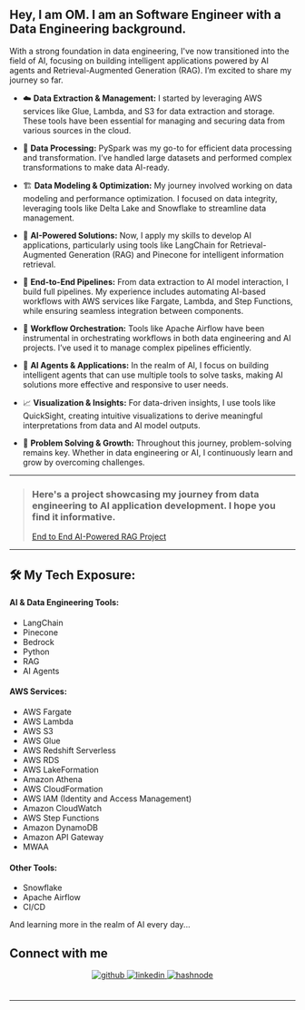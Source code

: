## Hey, I am OM. I am an Software Engineer with a Data Engineering background.

With a strong foundation in data engineering, I've now transitioned into the field of AI, focusing on building intelligent applications powered by AI agents and Retrieval-Augmented Generation (RAG). I’m excited to share my journey so far.

- ☁️ **Data Extraction & Management:** I started by leveraging AWS services like Glue, Lambda, and S3 for data extraction and storage. These tools have been essential for managing and securing data from various sources in the cloud.

- 🐍 **Data Processing:** PySpark was my go-to for efficient data processing and transformation. I’ve handled large datasets and performed complex transformations to make data AI-ready.

- 🏗️ **Data Modeling & Optimization:** My journey involved working on data modeling and performance optimization. I focused on data integrity, leveraging tools like Delta Lake and Snowflake to streamline data management.

- 🤖 **AI-Powered Solutions:** Now, I apply my skills to develop AI applications, particularly using tools like LangChain for Retrieval-Augmented Generation (RAG) and Pinecone for intelligent information retrieval.

- 🔄 **End-to-End Pipelines:** From data extraction to AI model interaction, I build full pipelines. My experience includes automating AI-based workflows with AWS services like Fargate, Lambda, and Step Functions, while ensuring seamless integration between components.

- 🎩 **Workflow Orchestration:** Tools like Apache Airflow have been instrumental in orchestrating workflows in both data engineering and AI projects. I’ve used it to manage complex pipelines efficiently.

- 🚀 **AI Agents & Applications:** In the realm of AI, I focus on building intelligent agents that can use multiple tools to solve tasks, making AI solutions more effective and responsive to user needs.

- 📈 **Visualization & Insights:** For data-driven insights, I use tools like QuickSight, creating intuitive visualizations to derive meaningful interpretations from data and AI model outputs.

- 🧩 **Problem Solving & Growth:** Throughout this journey, problem-solving remains key. Whether in data engineering or AI, I continuously learn and grow by overcoming challenges.

---

> ### Here's a project showcasing my journey from data engineering to AI application development. I hope you find it informative.
> [End to End AI-Powered RAG Project](https://github.com/omkale-dev/ai-powered-rag-project)

---

## 🛠️ My Tech Exposure:

#### AI & Data Engineering Tools:
- LangChain
- Pinecone
- Bedrock
- Python
- RAG
- AI Agents

#### AWS Services:
- AWS Fargate
- AWS Lambda
- AWS S3
- AWS Glue
- AWS Redshift Serverless
- AWS RDS
- AWS LakeFormation
- Amazon Athena
- AWS CloudFormation
- AWS IAM (Identity and Access Management)
- Amazon CloudWatch
- AWS Step Functions
- Amazon DynamoDB
- Amazon API Gateway
- MWAA

#### Other Tools:
- Snowflake
- Apache Airflow
- CI/CD

And learning more in the realm of AI every day...
<br/>  

## Connect with me  
<div align="center">
<a href="https://github.com/omkale-dev" target="_blank">
<img src=https://img.shields.io/badge/github-%2324292e.svg?&style=for-the-badge&logo=github&logoColor=white alt=github style="margin-bottom: 5px;" />
</a>
<a href="https://linkedin.com/in/omkale-dev" target="_blank">
<img src=https://img.shields.io/badge/linkedin-%231E77B5.svg?&style=for-the-badge&logo=linkedin&logoColor=white alt=linkedin style="margin-bottom: 5px;" />
</a>
<a href="https://hashnode.com/@omkale" target="_blank">
<img src=https://img.shields.io/badge/hashnode-%232962FF.svg?&style=for-the-badge&logo=hashnode&logoColor=white alt=hashnode style="margin-bottom: 5px;" />
</a>  
</div>  

<br/>  

----
